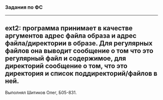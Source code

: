### Задания по ФС

----
**ext2**: программа принимает в качестве аргументов адрес файла образа и адрес файла/директории в образе. 
Для регулярных файлов она выводит сообщение о том что это регулярный файл и содержимое, для директорий сообщение о том, 
что это директория и список поддиректорий/файлов в ней.
----
Выполнял Шитиков Олег, Б05-831.